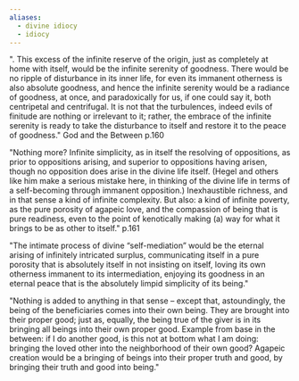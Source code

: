 ```yaml
---
aliases:
  - divine idiocy
  - idiocy
---
```

". This excess of the infinite reserve of the origin, just as completely at home with itself, would be the infinite serenity of goodness. There would be no ripple of disturbance in its inner life, for even its immanent otherness is also absolute goodness, and hence the infinite serenity would be a radiance of goodness, at once, and paradoxically for us, if one could say it, both centripetal and centrifugal. It is not that the turbulences, indeed evils of finitude are nothing or irrelevant to it; rather, the embrace of the infinite serenity is ready to take the disturbance to itself and restore it to the peace of goodness." God and the Between p.160

"Nothing more? Infinite simplicity, as in itself the resolving of oppositions, as prior to oppositions arising, and superior to oppositions having arisen, though no opposition does arise in the divine life itself. (Hegel and others like him make a serious mistake here, in thinking of the divine life in terms of a self-becoming through immanent opposition.) Inexhaustible richness, and in that sense a kind of infinite complexity. But also: a kind of infinite poverty, as the pure porosity of agapeic love, and the compassion of being that is pure readiness, even to the point of kenotically making (a) way for what it brings to be as other to itself." p.161

"The intimate process of divine “self-mediation” would be the eternal arising of infinitely intricated surplus, communicating itself in a pure porosity that is absolutely itself in not insisting on itself, loving its own otherness immanent to its intermediation, enjoying its goodness in an eternal peace that is the absolutely limpid simplicity of its being."

"Nothing is added to anything in that sense – except that, astoundingly, the being of the beneficiaries comes into their own being. They are brought into their proper good; just as, equally, the being true of the giver is in its bringing all beings into their own proper good. Example from base in the between: if I do another good, is this not at bottom what I am doing: bringing the loved other into the neighborhood of their own good? Agapeic creation would be a bringing of beings into their proper truth and good, by bringing their truth and good into being."